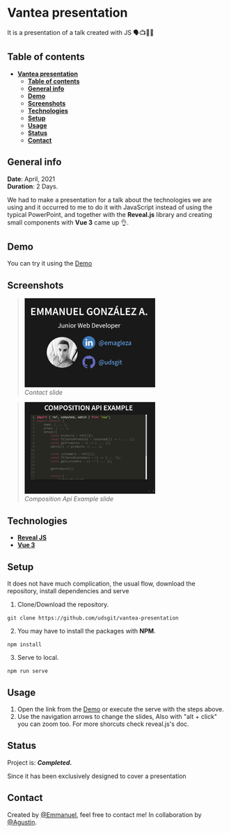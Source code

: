 # **Vantea presentation**

It is a presentation of a talk created with JS 🗣️📺🧑‍🎓

## **Table of contents**

- [**Vantea presentation**](#vantea-presentation)
    - [**Table of contents**](#table-of-contents)
    - [**General info**](#general-info)
    - [**Demo**](#demo)
    - [**Screenshots**](#screenshots)
    - [**Technologies**](#technologies)
    - [**Setup**](#setup)
    - [**Usage**](#usage)
    - [**Status**](#status)
    - [**Contact**](#contact)

## **General info**

**Date**: April, 2021  
**Duration**: 2 Days.

We had to make a presentation for a talk about the technologies we are using and it occurred to me to do it with JavaScript instead of using the typical PowerPoint, and together with the **Reveal.js** library and creating small components with **Vue 3** came up 👌.

## **Demo**

You can try it using the [Demo](https://vantea-presentation.netlify.app/)

## **Screenshots**

> <img src="images_repo/emmanuel.jpg" width="300"/><br><i>Contact slide</i>

> <img src="images_repo/composition-api.jpg" width="300"/><br><i>Composition Api Example slide</i>

## **Technologies**

- [**Reveal JS**](https://revealjs.com/)
- [**Vue 3**](https://v3.vuejs.org/)

## **Setup**

It does not have much complication, the usual flow, download the repository, install dependencies and serve


1. Clone/Download the repository.

```console
git clone https://github.com/udsgit/vantea-presentation
```

2. You may have to install the packages with **NPM**.

```console
npm install
```

3. Serve to local.

```console
npm run serve
```

## **Usage**

1. Open the link from the [Demo](https://vantea-presentation.netlify.app/) or execute the serve with the steps above.
2. Use the navigation arrows to change the slides, Also with "alt + click" you can zoom too. For more shorcuts check reveal.js's doc.

## **Status**

Project is: **_Completed._**

Since it has been exclusively designed to cover a presentation

## **Contact**

Created by [@Emmanuel](https://www.linkedin.com/in/emagleza/), feel free to contact me!
In collaboration by [@Agustin](https://www.linkedin.com/in/agustrocha/).


